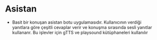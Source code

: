 # Asistan
- Basit bir konuşan asistan botu uygulamasıdır. Kullanıcının verdiği yanıtlara göre çeşitli cevaplar verir ve konuşma sırasında sesli yanıtlar kullananr. Bu işlevler için gTTS ve playsound kütüphaneleri kullanılır
